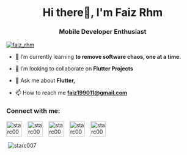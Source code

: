 
<h1 align="center">Hi there👋, I'm Faiz Rhm</h1>
<h3 align="center">Mobile Developer Enthusiast</h3>

<p align="left"> <a href="https://twitter.com/faiz_rhm" target="blank"><img src="https://img.shields.io/twitter/follow/faiz_rhm?logo=twitter&style=for-the-badge" alt="faiz_rhm" /></a> </p>

- 🌱 I’m currently learning **to remove software chaos, one at a time.**

- 👯 I’m looking to collaborate on **Flutter Projects**

- 💬 Ask me about **Flutter,**

- 📫 How to reach me **faiz199011@gmail.com**


<h3 align="left">Connect with me:</h3>
<p align="left" style="display: flex; align-items:center">
<a href="https://twitter.com/faiz_rhm" target="blank" ><img align="center" src="https://github.com/Faiz-rhm/Faiz-Rhm/assets/14290499/fc143d2e-2797-41b7-9518-2b9a4eddafa8" alt="starc007" height="40" width="40"></a>
<a href="https://www.linkedin.com/in/faiz-rhm/" target="blank" style="margin-left:15px"><img align="center" src="https://github.com/Faiz-rhm/Faiz-Rhm/assets/14290499/2b637d89-d892-4417-9a2f-ef799ed9e75e" alt="starc007" height="40" width="40"></a>
<a href="https://www.instagram.com/faiz.rhm/" target="blank" style="margin-left:15px"><img align="center" src="https://github.com/Faiz-rhm/Faiz-Rhm/assets/14290499/fa571070-f3a5-4b67-b913-61b7ae19abc8" alt="starc007" height="40" width="40"></a>
<a href="https://www.instagram.com/faiz.rhm/" target="blank" style="margin-left:15px"><img align="center" src="https://github.com/Faiz-rhm/Faiz-Rhm/assets/14290499/2e6ffb8b-6e61-4d80-b260-ddcd0d8a1e78" alt="starc007" height="40" width="40"></a>
<a href="https://www.instagram.com/faiz.rhm/" target="blank" style="margin-left:15px"><img align="center" src="https://github.com/Faiz-rhm/Faiz-Rhm/assets/14290499/43822d30-a439-4e9d-9eed-23202558f4f6" alt="starc007" height="40" width="40"></a>
</p>

<!-- <h3 align="left">Support:</h3>
<p><a href="https://ko-fi.com/saurra3h"> <img align="left" src="https://cdn.ko-fi.com/cdn/kofi3.png?v=3" height="50" width="210" alt="saurra3h" /></a></p><br><br> -->

<p>&nbsp;<img align="center" src="https://github-readme-stats.vercel.app/api?username=Faiz-rhm&show_icons=true&locale=en" alt="starc007" /></p>

    
